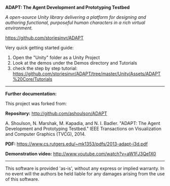 **ADAPT: The Agent Development and Prototyping Testbed**

*A open-source Unity library delivering a platform for designing and authoring functional, purposeful human characters in a rich virtual environment.* 

https://github.com/storiesinvr/ADAPT


Very quick getting started guide:


1. Open the "Unity" folder as a Unity Project
2. Look at the demos under the Demos directory and Tutorials
3. check the step by step tutorial: https://github.com/storiesinvr/ADAPT/tree/master/Unity/Assets/ADAPT%20Core/Tutorials


---

**Further documentation:**


This project was forked from: 
 
**Repository:** http://github.com/ashoulson/ADAPT

A. Shoulson, N. Marshak, M. Kapadia, and N. I. Badler. "ADAPT: The Agent Development and Prototyping Testbed." IEEE Transactions on Visualization and Computer Graphics (TVCG), 2014.

**PDF:**  https://www.cs.rutgers.edu/~mk1353/pdfs/2013-adapt-i3d.pdf 


**Demonstration video:** http://www.youtube.com/watch?v=aW1FJ3Qe1X0



---

This software is provided 'as-is', without any express or implied warranty. In no event will the authors be held liable for any damages arising from the use of this software.
